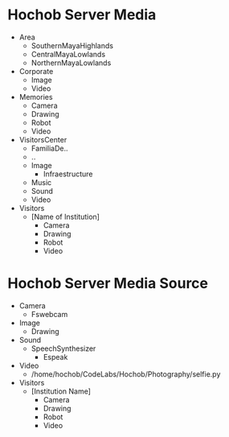 # Hochob Server Media

- Area
  - SouthernMayaHighlands
  - CentralMayaLowlands
  - NorthernMayaLowlands
- Corporate
  - Image
  - Video
- Memories
  - Camera
  - Drawing
  - Robot
  - Video
- VisitorsCenter
  - FamiliaDe..
  - ..
  - Image
    - Infraestructure
  - Music
  - Sound
  - Video
- Visitors
  - [Name of Institution]
    - Camera
    - Drawing
    - Robot
    - Video

# Hochob Server Media Source

- Camera
  - Fswebcam
- Image
  - Drawing
- Sound
  - SpeechSynthesizer
    - Espeak
- Video
  - /home/hochob/CodeLabs/Hochob/Photography/selfie.py
- Visitors
  - [Institution Name]
    - Camera
    - Drawing
    - Robot
    - Video

